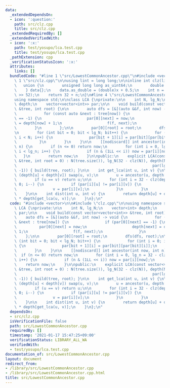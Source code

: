 ```yaml
---
data:
  _extendedDependsOn:
  - icon: ':question:'
    path: src/clz.cpp
    title: src/clz.cpp
  _extendedRequiredBy: []
  _extendedVerifiedWith:
  - icon: ':x:'
    path: test/yosupo/lca.test.cpp
    title: test/yosupo/lca.test.cpp
  _pathExtension: cpp
  _verificationStatusIcon: ':x:'
  attributes:
    links: []
  bundledCode: "#line 1 \"src/LowestCommonAncestor.cpp\"\n#include <vector>\n\n#line\
    \ 1 \"src/clz.cpp\"\n\nusing lint = long long;\n\ninline int clz(lint x) {\n \
    \   union {\n        unsigned long long as_uint64;\n        double as_double;\n\
    \    } data{};\n    data.as_double = (double)x + 0.5;\n    int n = 1054 - (int)(data.as_uint64\
    \ >> 52);\n    return 32 + n;\n}\n#line 4 \"src/LowestCommonAncestor.cpp\"\n\n\
    using namespace std;\n\nclass LCA {\nprivate:\n\n    int N, lg_N;\n    vector<int>\
    \ depth;\n    vector<vector<int>> par;\n\n    void build(const vector<vector<int>>\
    \ &tree, int root) {\n\n        auto dfs = [&](auto &&f, int now) -> void {\n\
    \            for (const auto &next : tree[now]) {\n                if (par[0][next]\
    \ == -1) {\n                    par[0][next] = now;\n                    depth[next]\
    \ = depth[now] + 1;\n                    f(f, next);\n                }\n    \
    \        }\n        };\n\n        par[0][root] = root;\n        dfs(dfs, root);\n\
    \n        for (int bit = 0; bit < lg_N; bit++) {\n            for (int i = 0;\
    \ i < N; i++) {\n                par[bit + 1][i] = par[bit][par[bit][i]];\n  \
    \          }\n        }\n    }\n\n    [[nodiscard]] int ancestor(int now, int\
    \ n) {\n        if (n <= 0) return now;\n        for (int i = 0, lg_n = 32 - clz(n);\
    \ i < lg_n; i++) {\n            if (n & (1LL << i)) now = par[i][now];\n     \
    \   }\n        return now;\n    }\n\npublic:\n    explicit LCA(const vector<vector<int>>\
    \ &tree, int root = 0) : N(tree.size()), lg_N(32 - clz(N)), depth(N),\n      \
    \                                                            par(lg_N + 1, vector<int>(N,\
    \ -1)) { build(tree, root); }\n\n    int get_lca(int u, int v) {\n\n        if\
    \ (depth[u] < depth[v]) swap(u, v);\n        u = ancestor(u, depth[u] - depth[v]);\n\
    \        if (u == v) return u;\n\n        for (int i = 32 - clz(depth[u]); i >=\
    \ 0; i--) {\n            if (par[i][u] != par[i][v]) {\n                u = par[i][u];\n\
    \                v = par[i][v];\n            }\n        }\n        return par[0][u];\n\
    \    }\n\n    int dist(int u, int v) {\n        return depth[u] + depth[v] - 2\
    \ * depth[get_lca(u, v)];\n    }\n};\n"
  code: "#include <vector>\n\n#include \"clz.cpp\"\n\nusing namespace std;\n\nclass\
    \ LCA {\nprivate:\n\n    int N, lg_N;\n    vector<int> depth;\n    vector<vector<int>>\
    \ par;\n\n    void build(const vector<vector<int>> &tree, int root) {\n\n    \
    \    auto dfs = [&](auto &&f, int now) -> void {\n            for (const auto\
    \ &next : tree[now]) {\n                if (par[0][next] == -1) {\n          \
    \          par[0][next] = now;\n                    depth[next] = depth[now] +\
    \ 1;\n                    f(f, next);\n                }\n            }\n    \
    \    };\n\n        par[0][root] = root;\n        dfs(dfs, root);\n\n        for\
    \ (int bit = 0; bit < lg_N; bit++) {\n            for (int i = 0; i < N; i++)\
    \ {\n                par[bit + 1][i] = par[bit][par[bit][i]];\n            }\n\
    \        }\n    }\n\n    [[nodiscard]] int ancestor(int now, int n) {\n      \
    \  if (n <= 0) return now;\n        for (int i = 0, lg_n = 32 - clz(n); i < lg_n;\
    \ i++) {\n            if (n & (1LL << i)) now = par[i][now];\n        }\n    \
    \    return now;\n    }\n\npublic:\n    explicit LCA(const vector<vector<int>>\
    \ &tree, int root = 0) : N(tree.size()), lg_N(32 - clz(N)), depth(N),\n      \
    \                                                            par(lg_N + 1, vector<int>(N,\
    \ -1)) { build(tree, root); }\n\n    int get_lca(int u, int v) {\n\n        if\
    \ (depth[u] < depth[v]) swap(u, v);\n        u = ancestor(u, depth[u] - depth[v]);\n\
    \        if (u == v) return u;\n\n        for (int i = 32 - clz(depth[u]); i >=\
    \ 0; i--) {\n            if (par[i][u] != par[i][v]) {\n                u = par[i][u];\n\
    \                v = par[i][v];\n            }\n        }\n        return par[0][u];\n\
    \    }\n\n    int dist(int u, int v) {\n        return depth[u] + depth[v] - 2\
    \ * depth[get_lca(u, v)];\n    }\n};\n"
  dependsOn:
  - src/clz.cpp
  isVerificationFile: false
  path: src/LowestCommonAncestor.cpp
  requiredBy: []
  timestamp: '2021-01-17 15:47:25+09:00'
  verificationStatus: LIBRARY_ALL_WA
  verifiedWith:
  - test/yosupo/lca.test.cpp
documentation_of: src/LowestCommonAncestor.cpp
layout: document
redirect_from:
- /library/src/LowestCommonAncestor.cpp
- /library/src/LowestCommonAncestor.cpp.html
title: src/LowestCommonAncestor.cpp
---
```

